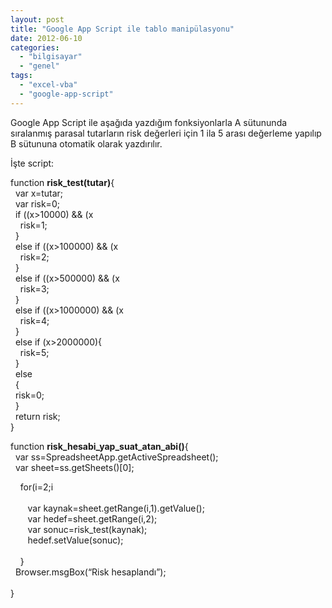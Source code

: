 ```yaml
---
layout: post
title: "Google App Script ile tablo manipülasyonu"
date: 2012-06-10
categories: 
  - "bilgisayar"
  - "genel"
tags: 
  - "excel-vba"
  - "google-app-script"
---
```


Google App Script ile aşağıda yazdığım fonksiyonlarla A sütununda sıralanmış parasal tutarların risk değerleri için 1 ila 5 arası değerleme yapılıp B sütununa otomatik olarak yazdırılır.  
  
İşte script:  
  
function **risk\_test(tutar)**{  
  var x=tutar;  
  var risk=0;  
  if ((x>10000) && (x  
    risk=1;  
  }  
  else if ((x>100000) && (x  
    risk=2;  
  }  
  else if ((x>500000) && (x  
    risk=3;  
  }  
  else if ((x>1000000) && (x  
    risk=4;  
  }  
  else if (x>2000000){  
    risk=5;  
  }  
  else  
  {  
  risk=0;  
  }  
  return risk;  
}  
  
  
  
  
function **risk\_hesabi\_yap\_suat\_atan\_abi()**{  
  var ss=SpreadsheetApp.getActiveSpreadsheet();  
  var sheet=ss.getSheets()\[0\];  
  
  
    for(i=2;i  
        
       var kaynak=sheet.getRange(i,1).getValue();  
       var hedef=sheet.getRange(i,2);  
       var sonuc=risk\_test(kaynak);  
       hedef.setValue(sonuc);  
         
    }    
  Browser.msgBox(“Risk hesaplandı”);  
        
}
